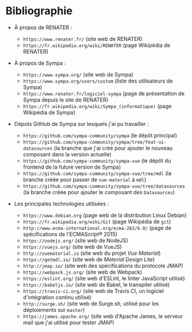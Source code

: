 # Bibliographie

  * À propos de RENATER :
    - `https://www.renater.fr/`
      (site web de RENATER)
    - `https://fr.wikipedia.org/wiki/RENATER`
      (page Wikipédia de RENATER)

  * À propos de Sympa :
    - `https://www.sympa.org/`
      (site web de Sympa)
    - `https://www.sympa.org/users/custom`
      (liste des utilisateurs de Sympa)
    - `https://www.renater.fr/logiciel-sympa`
      (page de présentation de Sympa depuis le site de RENATER)
    - `https://fr.wikipedia.org/wiki/Sympa_(informatique)`
      (page Wikipédia de Sympa)

  * Dépots GitHub de Sympa sur lesquels j'ai pu travailler :
    - `https://github.com/sympa-community/sympa`
      (le dépôt principal)
    - `https://github.com/sympa-community/sympa/tree/feat-ui-datasources`
      (la branche que j'ai créé pour ajouter le nouveau composant dans la 
      version actuelle)
    - `https://github.com/sympa-community/sympa-vue`
      (le dépôt du frontend de la future version de Sympa)
    - `https://github.com/sympa-community/sympa-vue/tree/mdl`
      (la branche créée pour passer de `vue-material` à `mdl`)
    - `https://github.com/sympa-community/sympa-vue/tree/datasources`
      (la branche créée pour ajouter le composant des `Datasources`)

  * Les principales technologies utilisées :
    - `https://www.debian.org`
      (page web de la distribution Linux Debian)
    - `https://fr.wikipedia.org/wiki/Git`
      (page Wikipédia de `git`)
    - `http://www.ecma-international.org/ecma-262/6.0/`
      (page de spécifications de l'ECMAScript® 2015)
    - `https://nodejs.org/`
      (site web de NodeJS)
    - `https://vuejs.org/`
      (site web de VueJS)
    - `http://vuematerial.io`
      (site web du projet *Vue Material*)
    - `https://getmdl.io/`
      (site web de *Material Design Lite*)
    - `http://jmap.io/`
      (site web des spécifications du protocole JMAP)
    - `https://webpack.js.org/`
      (site web de Webpack)
    - `https://eslint.org/`
      (site web d'ESLint, le linter JavaScript utilisé)
    - `https://babeljs.io/`
      (site web de Babel, le transpiler utilisé)
    - `https://travis-ci.org/`
      (site web de Travis CI, un logiciel d'intégration continu utilisé)
    - `http://surge.sh/`
      (site web de Surge.sh, utilisé pour les déploiements sur `master`)
    - `https://james.apache.org/`
      (site web d'Apache James, le serveur mail que j'ai utilisé pour 
      tester JMAP)
